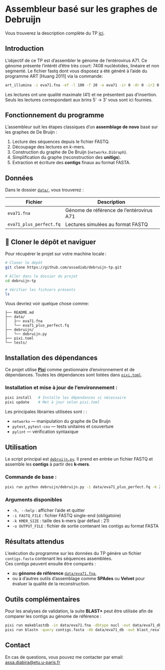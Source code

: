 # Assembleur basé sur les graphes de Debruijn

Vous trouverez la description complète du TP [ici]( 
https://docs.google.com/document/d/1P4v3bHbSurD7RXA-ldVwmtNKGvWsnBae51RMGye_KLs/edit?usp=sharing).

## Introduction

L’objectif de ce TP est d’assembler le génome de l’entérovirus A71. Ce génome présente l’intérêt d’être très court: 7408 nucléotides, linéaire et non segmenté.
Le fichier fastq dont vous disposez a été généré à l’aide du programme ART [Huang 2011] via la commande:
```bash
art_illumina -i eva71.fna -ef -l 100 -f 20 -o eva71 -ir 0 -dr 0 -ir2 0 -dr2 0 -na -qL 41 -rs 1539952693
```
Les lectures ont une qualité maximale (41) et ne présentent pas d’insertion. Seuls les lectures correspondant aux brins 5’ -> 3’ vous sont ici fournies.

## Fonctionnement du programme

L’assembleur suit les étapes classiques d’un **assemblage de novo** basé sur les graphes de De Bruijn :

1. Lecture des séquences depuis le fichier FASTQ.  
2. Découpage des lectures en *k*-mers.  
3. Construction du graphe de De Bruijn (`networkx.DiGraph`).  
4. Simplification du graphe (reconstruction des **unitigs**).  
5. Extraction et écriture des **contigs** finaux au format FASTA.  

## Données

Dans le dossier [`data/`](./data/), vous trouverez :

| Fichier | Description |
|----------|-------------|
| `eva71.fna` | Génome de référence de l’entérovirus A71 |
| `eva71_plus_perfect.fq` | Lectures simulées au format FASTQ |

## 🔽 Cloner le dépôt et naviguer

Pour récupérer le projet sur votre machine locale :

```bash
# Cloner le dépôt
git clone https://github.com/assadiab/debruijn-tp.git

# Aller dans le dossier du projet
cd debruijn-tp

# Vérifier les fichiers présents
ls
```
Vous devriez voir quelque chose comme:
```
├── README.md
├── data/
│   ├── eva71.fna
│   └── eva71_plus_perfect.fq
├── debruijn/
│   └── debruijn.py
├── pixi.toml
└── tests/
```

## Installation des dépendances

Ce projet utilise [**Pixi**](https://pixi.sh) comme gestionnaire d’environnement et de dépendances. Toutes les dépendances sont listées dans [`pixi.toml`](./pixi.toml).

### Installation et mise à jour de l’environnement :

```bash
pixi install   # Installe les dépendances si nécessaire
pixi update    # Met à jour selon pixi.toml
```
Les principales librairies utilisées sont : :
- `networkx` — manipulation du graphe de De Bruijn  
- `pytest`, `pytest-cov` — tests unitaires et couverture  
- `pylint` — vérification syntaxique

## Utilisation

Le script principal est [`debruijn.py`](./debruijn/debruijn.py). Il prend en entrée un fichier FASTQ et assemble les **contigs** à partir des **k-mers**.

### Commande de base :

```bash
pixi run python debruijn/debruijn.py -i data/eva71_plus_perfect.fq -k 21 -o contigs.fasta
```
### Arguments disponibles

- `-h, --help`         : afficher l’aide et quitter
- `-i FASTQ_FILE`      : fichier FASTQ single-end (obligatoire)
- `-k KMER_SIZE`       : taille des k-mers (par défaut : 21)
- `-o OUTPUT_FILE`     : fichier de sortie contenant les contigs au format FASTA

## Résultats attendus

L’exécution du programme sur les données du TP génère un fichier `contigs.fasta` contenant les séquences assemblées.  
Ces contigs peuvent ensuite être comparés :

- au **génome de référence** [`data/eva71.fna`](./data/eva71.fna),  
- ou à d’autres outils d’assemblage comme **SPAdes** ou **Velvet** pour évaluer la qualité de la reconstruction.

## Outils complémentaires

Pour les analyses de validation, la suite **BLAST+** peut être utilisée afin de comparer les contigs au génome de référence :  

```bash
pixi run makeblastdb -in data/eva71.fna -dbtype nucl -out data/eva71_db
pixi run blastn -query contigs.fasta -db data/eva71_db -out blast_results.txt
```

## Contact

En cas de questions, vous pouvez me contacter par email: [assa.diabira@etu.u-paris.fr](mailto:assa.diabira@etu.u-paris.fr)
